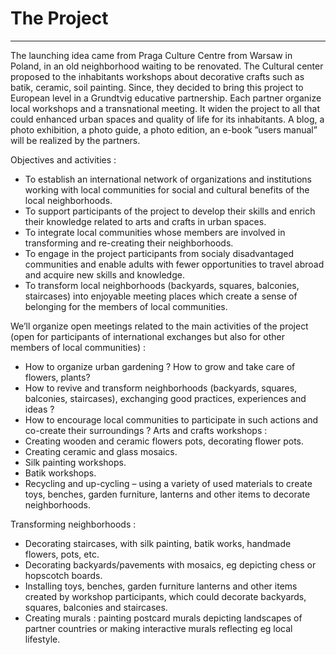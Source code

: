 
# The Project


---


The launching idea came from Praga Culture Centre from Warsaw in Poland, in an old neighborhood waiting to be renovated. The Cultural center proposed to the inhabitants workshops about decorative crafts such as batik, ceramic, soil painting. Since, they decided to bring this project to European level in a Grundtvig educative partnership. Each partner organize local workshops and a transnational meeting. It widen the project to all that could enhanced urban spaces and quality of life for its inhabitants. A blog, a photo exhibition, a photo guide, a photo edition, an e-book ”users manual” will be realized by the partners.

Objectives and activities :

* To establish an international network of organizations and institutions working with local communities for social and cultural benefits of the local neighborhoods.
* To support participants of the project to develop their skills and enrich their knowledge related to arts and crafts in urban spaces.
* To integrate local communities whose members are involved in transforming and re-creating their neighborhoods.
* To engage in the project participants from socialy disadvantaged communities and enable adults with fewer opportunities to travel abroad and acquire new skills and knowledge.
* To transform local neighborhoods (backyards, squares, balconies, staircases) into enjoyable meeting places which create a sense of belonging for the members of local communities.

We’ll organize open meetings related to the main activities of the project (open for participants of international exchanges but also for other members of local communities) :


* How to organize urban gardening ? How to grow and take care of flowers, plants?
* How to revive and transform neighborhoods (backyards, squares, balconies, staircases), exchanging good practices, experiences and ideas ?
* How to encourage local communities to participate in such actions and co-create their surroundings ?
Arts and crafts workshops :
* Creating wooden and ceramic flowers pots, decorating flower pots.
* Creating ceramic and glass mosaics.
* Silk painting workshops.
* Batik workshops.
* Recycling and up-cycling – using a variety of used materials to create toys, benches, garden furniture, lanterns and other items to decorate neighborhoods.

Transforming neighborhoods :

* Decorating staircases, with silk painting, batik works, handmade flowers, pots, etc.
* Decorating backyards/pavements with mosaics, eg depicting chess or hopscotch boards.
* Installing toys, benches, garden furniture lanterns and other items created by workshop participants, which could decorate backyards, squares, balconies and staircases.
* Creating murals : painting postcard murals depicting landscapes of partner countries or making interactive murals reflecting eg local lifestyle.


